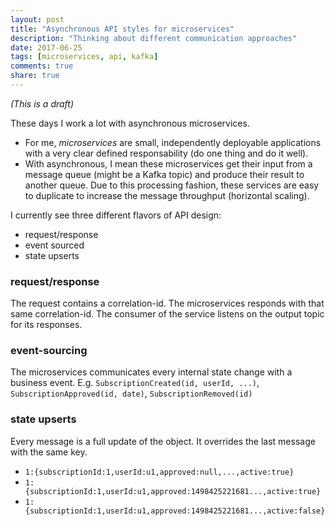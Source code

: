 ```yaml
---
layout: post
title: "Asynchronous API styles for microservices"
description: "Thinking about different communication approaches"
date: 2017-06-25
tags: [microservices, api, kafka]
comments: true
share: true
---
```


*(This is a draft)*


These days I work a lot with asynchronous microservices.
* For me, *microservices* are small, independently deployable applications with a very clear defined responsability (do one thing and do it well).
* With asynchronous, I mean these microservices get their input from a message queue (might be a Kafka topic) and produce their result to another queue. 
Due to this processing fashion, these services are easy to duplicate to increase the message throughput (horizontal scaling).


I currently see three different flavors of API design:
* request/response
* event sourced
* state upserts

### request/response
The request contains a correlation-id. The microservices responds with that same correlation-id. The consumer of the service listens on the output topic for its responses. 

### event-sourcing
The microservices communicates every internal state change with a business event. E.g. `SubscriptionCreated(id, userId, ...)`, `SubscriptionApproved(id, date)`, `SubscriptionRemoved(id)`

### state upserts
Every message is a full update of the object. It overrides the last message with the same key. 
* `1:{subscriptionId:1,userId:u1,approved:null,...,active:true}`
* `1:{subscriptionId:1,userId:u1,approved:1498425221681...,active:true}`
* `1:{subscriptionId:1,userId:u1,approved:1498425221681...,active:false}`